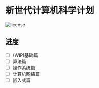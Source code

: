 # 新世代计算机科学计划

![license](https://img.shields.io/badge/license-CC--NC--BY--SA%204.0-blue)

## 进度

- [ ] (WIP)基础篇
- [ ] 算法篇
- [ ] 操作系统篇
- [ ] 计算机网络篇
- [ ] 嵌入式篇
